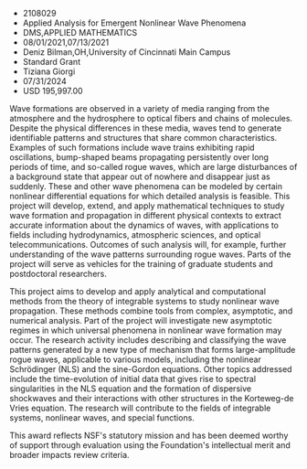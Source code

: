 
* 2108029
* Applied Analysis for Emergent Nonlinear Wave Phenomena
* DMS,APPLIED MATHEMATICS
* 08/01/2021,07/13/2021
* Deniz Bilman,OH,University of Cincinnati Main Campus
* Standard Grant
* Tiziana Giorgi
* 07/31/2024
* USD 195,997.00

Wave formations are observed in a variety of media ranging from the atmosphere
and the hydrosphere to optical fibers and chains of molecules. Despite the
physical differences in these media, waves tend to generate identifiable
patterns and structures that share common characteristics. Examples of such
formations include wave trains exhibiting rapid oscillations, bump-shaped beams
propagating persistently over long periods of time, and so-called rogue waves,
which are large disturbances of a background state that appear out of nowhere
and disappear just as suddenly. These and other wave phenomena can be modeled by
certain nonlinear differential equations for which detailed analysis is
feasible. This project will develop, extend, and apply mathematical techniques
to study wave formation and propagation in different physical contexts to
extract accurate information about the dynamics of waves, with applications to
fields including hydrodynamics, atmospheric sciences, and optical
telecommunications. Outcomes of such analysis will, for example, further
understanding of the wave patterns surrounding rogue waves. Parts of the project
will serve as vehicles for the training of graduate students and postdoctoral
researchers.

This project aims to develop and apply analytical and computational methods from
the theory of integrable systems to study nonlinear wave propagation. These
methods combine tools from complex, asymptotic, and numerical analysis. Part of
the project will investigate new asymptotic regimes in which universal phenomena
in nonlinear wave formation may occur. The research activity includes describing
and classifying the wave patterns generated by a new type of mechanism that
forms large-amplitude rogue waves, applicable to various models, including the
nonlinear Schrödinger (NLS) and the sine-Gordon equations. Other topics
addressed include the time-evolution of initial data that gives rise to spectral
singularities in the NLS equation and the formation of dispersive shockwaves and
their interactions with other structures in the Korteweg-de Vries equation. The
research will contribute to the fields of integrable systems, nonlinear waves,
and special functions.

This award reflects NSF's statutory mission and has been deemed worthy of
support through evaluation using the Foundation's intellectual merit and broader
impacts review criteria.
